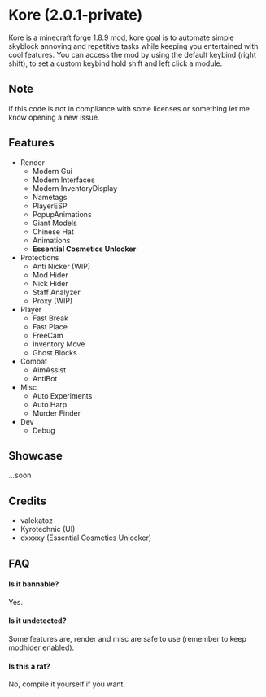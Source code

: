 # Kore (2.0.1-private)

Kore is a minecraft forge 1.8.9 mod, kore goal is to automate simple skyblock annoying and repetitive tasks while keeping you entertained with cool features. 
You can access the mod by using the default keybind (right shift), to set a custom keybind hold shift and left click a module.

## Note

if this code is not in compliance with some licenses or something let me know opening a new issue.

## Features

- Render
  - Modern Gui
  - Modern Interfaces
  - Modern InventoryDisplay
  - Nametags
  - PlayerESP
  - PopupAnimations
  - Giant Models
  - Chinese Hat
  - Animations
  - **Essential Cosmetics Unlocker**
- Protections
  - Anti Nicker (WIP)
  - Mod Hider
  - Nick Hider
  - Staff Analyzer
  - Proxy (WIP)
- Player
  - Fast Break
  - Fast Place
  - FreeCam
  - Inventory Move
  - Ghost Blocks
- Combat
  - AimAssist
  - AntiBot
- Misc
  - Auto Experiments
  - Auto Harp
  - Murder Finder
- Dev
  - Debug


## Showcase

...soon

## Credits

- valekatoz
- Kyrotechnic (UI)
- dxxxxy (Essential Cosmetics Unlocker)

## FAQ

#### Is it bannable?

Yes.

#### Is it undetected?

Some features are, render and misc are safe to use (remember to keep modhider enabled).

#### Is this a rat?

No, compile it yourself if you want.

